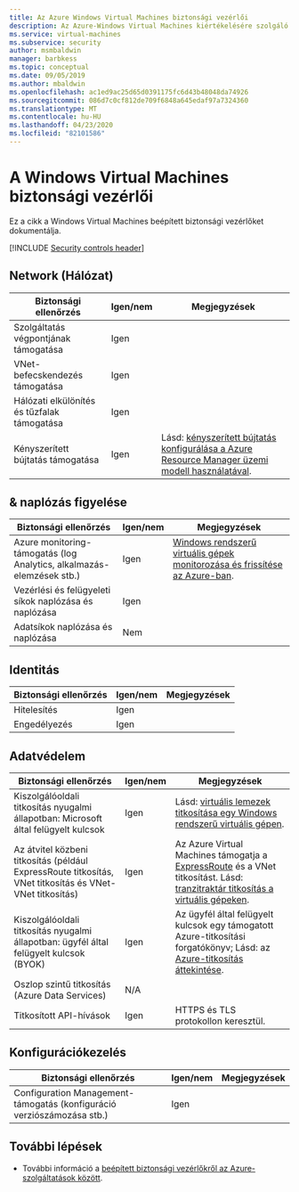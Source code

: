 ```yaml
---
title: Az Azure Windows Virtual Machines biztonsági vezérlői
description: Az Azure-Windows Virtual Machines kiértékelésére szolgáló biztonsági ellenőrzési ellenőrzőlista
ms.service: virtual-machines
ms.subservice: security
author: msmbaldwin
manager: barbkess
ms.topic: conceptual
ms.date: 09/05/2019
ms.author: mbaldwin
ms.openlocfilehash: ac1ed9ac25d65d0391175fc6d43b48048da74926
ms.sourcegitcommit: 086d7c0cf812de709f6848a645edaf97a7324360
ms.translationtype: MT
ms.contentlocale: hu-HU
ms.lasthandoff: 04/23/2020
ms.locfileid: "82101586"
---
```

# <a name="security-controls-for-windows-virtual-machines"></a>A Windows Virtual Machines biztonsági vezérlői

Ez a cikk a Windows Virtual Machines beépített biztonsági vezérlőket dokumentálja.

[!INCLUDE [Security controls header](../../../includes/security-controls-header.md)]

## <a name="network"></a>Network (Hálózat)

| Biztonsági ellenőrzés | Igen/nem | Megjegyzések |
|---|---|--|
| Szolgáltatás végpontjának támogatása| Igen | |
| VNet-befecskendezés támogatása| Igen | |
| Hálózati elkülönítés és tűzfalak támogatása| Igen |  |
| Kényszerített bújtatás támogatása| Igen | Lásd: [kényszerített bújtatás konfigurálása a Azure Resource Manager üzemi modell használatával](/azure/vpn-gateway/vpn-gateway-forced-tunneling-rm). |

## <a name="monitoring--logging"></a>& naplózás figyelése

| Biztonsági ellenőrzés | Igen/nem | Megjegyzések|
|---|---|--|
| Azure monitoring-támogatás (log Analytics, alkalmazás-elemzések stb.)| Igen | [Windows rendszerű virtuális gépek monitorozása és frissítése az Azure-ban](tutorial-monitoring.md). |
| Vezérlési és felügyeleti síkok naplózása és naplózása| Igen |  |
| Adatsíkok naplózása és naplózása | Nem |  |

## <a name="identity"></a>Identitás

| Biztonsági ellenőrzés | Igen/nem | Megjegyzések|
|---|---|--|
| Hitelesítés| Igen |  |
| Engedélyezés| Igen |  |

## <a name="data-protection"></a>Adatvédelem

| Biztonsági ellenőrzés | Igen/nem | Megjegyzések |
|---|---|--|
| Kiszolgálóoldali titkosítás nyugalmi állapotban: Microsoft által felügyelt kulcsok | Igen | Lásd: [virtuális lemezek titkosítása egy Windows rendszerű virtuális gépen](/azure/virtual-machines/windows/disk-encryption-overview). |
| Az átvitel közbeni titkosítás (például ExpressRoute titkosítás, VNet titkosítás és VNet-VNet titkosítás)| Igen | Az Azure Virtual Machines támogatja a [ExpressRoute](/azure/expressroute) és a VNet titkosítást. Lásd: [tranzitraktár titkosítás a virtuális gépeken](/azure/security/security-azure-encryption-overview#in-transit-encryption-in-vms). |
| Kiszolgálóoldali titkosítás nyugalmi állapotban: ügyfél által felügyelt kulcsok (BYOK) | Igen | Az ügyfél által felügyelt kulcsok egy támogatott Azure-titkosítási forgatókönyv; Lásd: az [Azure-titkosítás áttekintése](/azure/security/security-azure-encryption-overview#in-transit-encryption-in-vms).|
| Oszlop szintű titkosítás (Azure Data Services)| N/A | |
| Titkosított API-hívások| Igen | HTTPS és TLS protokollon keresztül. |



## <a name="configuration-management"></a>Konfigurációkezelés

| Biztonsági ellenőrzés | Igen/nem | Megjegyzések|
|---|---|--|
| Configuration Management-támogatás (konfiguráció verziószámozása stb.)| Igen |  | 

## <a name="next-steps"></a>További lépések

- További információ a [beépített biztonsági vezérlőkről az Azure-szolgáltatások között](../../security/fundamentals/security-controls.md).
